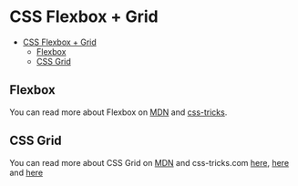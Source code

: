 
# CSS Flexbox + Grid

- [CSS Flexbox + Grid](#css-flexbox--grid)
  - [Flexbox](#flexbox)
  - [CSS Grid](#css-grid)

## Flexbox

You can read more about Flexbox on [MDN](https://developer.mozilla.org/en-US/docs/Web/CSS/CSS_Flexible_Box_Layout/Basic_Concepts_of_Flexbox) and [css-tricks](https://css-tricks.com/snippets/css/a-guide-to-flexbox/).


## CSS Grid

You can read more about CSS Grid on [MDN](https://developer.mozilla.org/en-US/docs/Web/CSS/CSS_Grid_Layout/Basic_Concepts_of_Grid_Layout) and css-tricks.com [here](https://css-tricks.com/getting-started-css-grid/), [here](https://css-tricks.com/snippets/css/css-grid-starter-layouts/) and [here](https://css-tricks.com/snippets/css/complete-guide-grid/)
